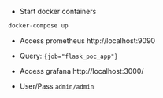 * Start docker containers
```bash
docker-compose up
```

* Access prometheus http://localhost:9090

* Query: `{job="flask_poc_app"}`

* Access grafana http://localhost:3000/
* User/Pass `admin/admin`